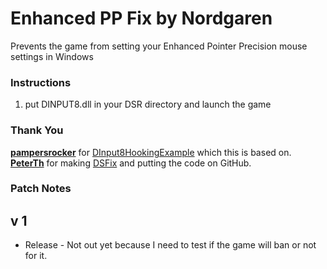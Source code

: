 # Enhanced PP Fix by Nordgaren

Prevents the game from setting your Enhanced Pointer Precision mouse settings in Windows

### Instructions
1) put DINPUT8.dll in your DSR directory and launch the game  

### Thank You  
**[pampersrocker](https://github.com/pampersrocker)** for [DInput8HookingExample](https://github.com/pampersrocker/DInput8HookingExample) which this is based on.  
**[PeterTh](https://github.com/PeterTh)** for making [DSFix](https://github.com/PeterTh/dsfix) and putting the code on GitHub.  

### Patch Notes  
## v 1
* Release - Not out yet because I need to test if the game will ban or not for it.  


